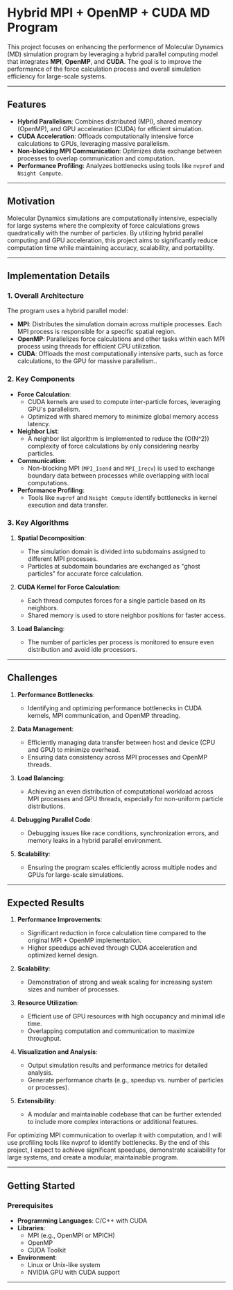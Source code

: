 # Hybrid MPI + OpenMP + CUDA MD Program

This project focuses on enhancing the performence of Molecular Dynamics (MD) simulation program by leveraging a hybrid parallel computing model that integrates **MPI**, **OpenMP**, and **CUDA**. The goal is to improve the performance of the force calculation process and overall simulation efficiency for large-scale systems.


---

## Features

- **Hybrid Parallelism**: Combines distributed (MPI), shared memory (OpenMP), and GPU acceleration (CUDA) for efficient simulation.
- **CUDA Acceleration**: Offloads computationally intensive force calculations to GPUs, leveraging massive parallelism.
- **Non-blocking MPI Communication**: Optimizes data exchange between processes to overlap communication and computation.
- **Performance Profiling**: Analyzes bottlenecks using tools like `nvprof` and `Nsight Compute`.

---

## Motivation

Molecular Dynamics simulations are computationally intensive, especially for large systems where the complexity of force calculations grows quadratically with the number of particles. By utilizing hybrid parallel computing and GPU acceleration, this project aims to significantly reduce computation time while maintaining accuracy, scalability, and portability.

---

## Implementation Details

### **1. Overall Architecture**
The program uses a hybrid parallel model:
- **MPI**: Distributes the simulation domain across multiple processes. Each MPI process is responsible for a specific spatial region.
- **OpenMP**: Parallelizes force calculations and other tasks within each MPI process using threads for efficient CPU utilization.
- **CUDA**: Offloads the most computationally intensive parts, such as force calculations, to the GPU for massive parallelism..

### **2. Key Components**
- **Force Calculation**:
  - CUDA kernels are used to compute inter-particle forces, leveraging GPU's parallelism.
  - Optimized with shared memory to minimize global memory access latency.
- **Neighbor List**:
  - A neighbor list algorithm is implemented to reduce the \(O(N^2)\) complexity of force calculations by only considering nearby particles.
- **Communication**:
  - Non-blocking MPI (`MPI_Isend` and `MPI_Irecv`) is used to exchange boundary data between processes while overlapping with local computations.
- **Performance Profiling**:
  - Tools like `nvprof` and `Nsight Compute` identify bottlenecks in kernel execution and data transfer.

### **3. Key Algorithms**
1. **Spatial Decomposition**:
   - The simulation domain is divided into subdomains assigned to different MPI processes.
   - Particles at subdomain boundaries are exchanged as "ghost particles" for accurate force calculation.

2. **CUDA Kernel for Force Calculation**:
   - Each thread computes forces for a single particle based on its neighbors.
   - Shared memory is used to store neighbor positions for faster access.

3. **Load Balancing**:
   - The number of particles per process is monitored to ensure even distribution and avoid idle processors.

---

## Challenges

1. **Performance Bottlenecks**:
   - Identifying and optimizing performance bottlenecks in CUDA kernels, MPI communication, and OpenMP threading.

2. **Data Management**:
   - Efficiently managing data transfer between host and device (CPU and GPU) to minimize overhead.
   - Ensuring data consistency across MPI processes and OpenMP threads.

3. **Load Balancing**:
   - Achieving an even distribution of computational workload across MPI processes and GPU threads, especially for non-uniform particle distributions.

4. **Debugging Parallel Code**:
   - Debugging issues like race conditions, synchronization errors, and memory leaks in a hybrid parallel environment.

5. **Scalability**:
   - Ensuring the program scales efficiently across multiple nodes and GPUs for large-scale simulations.

---

## Expected Results

1. **Performance Improvements**:
   - Significant reduction in force calculation time compared to the original MPI + OpenMP implementation.
   - Higher speedups achieved through CUDA acceleration and optimized kernel design.

2. **Scalability**:
   - Demonstration of strong and weak scaling for increasing system sizes and number of processes.

3. **Resource Utilization**:
   - Efficient use of GPU resources with high occupancy and minimal idle time.
   - Overlapping computation and communication to maximize throughput.

4. **Visualization and Analysis**:
   - Output simulation results and performance metrics for detailed analysis.
   - Generate performance charts (e.g., speedup vs. number of particles or processes).

5. **Extensibility**:
   - A modular and maintainable codebase that can be further extended to include more complex interactions or additional features.

For optimizing MPI communication to overlap it with computation, and I will use profiling tools like nvprof to identify bottlenecks.
By the end of this project, I expect to achieve significant speedups, demonstrate scalability for large systems, and create a modular, maintainable program.

---

## Getting Started

### Prerequisites

- **Programming Languages**: C/C++ with CUDA
- **Libraries**:
  - MPI (e.g., OpenMPI or MPICH)
  - OpenMP
  - CUDA Toolkit
- **Environment**:
  - Linux or Unix-like system
  - NVIDIA GPU with CUDA support

---
